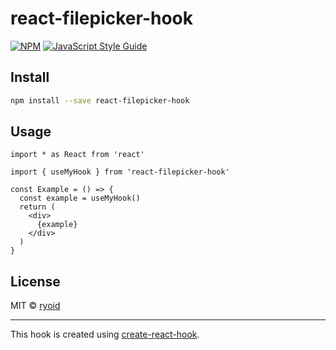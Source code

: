 # react-filepicker-hook

> 

[![NPM](https://img.shields.io/npm/v/react-filepicker-hook.svg)](https://www.npmjs.com/package/react-filepicker-hook) [![JavaScript Style Guide](https://img.shields.io/badge/code_style-standard-brightgreen.svg)](https://standardjs.com)

## Install

```bash
npm install --save react-filepicker-hook
```

## Usage

```tsx
import * as React from 'react'

import { useMyHook } from 'react-filepicker-hook'

const Example = () => {
  const example = useMyHook()
  return (
    <div>
      {example}
    </div>
  )
}
```

## License

MIT © [ryoid](https://github.com/ryoid)

---

This hook is created using [create-react-hook](https://github.com/hermanya/create-react-hook).
